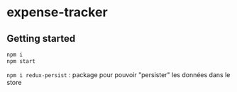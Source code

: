 # expense-tracker

## Getting started

```bash
npm i
npm start
```

`npm i redux-persist` : package pour pouvoir "persister" les données dans le store
